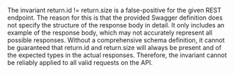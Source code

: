 The invariant return.id != return.size is a false-positive for the given REST endpoint. The reason for this is that the provided Swagger definition does not specify the structure of the response body in detail. It only includes an example of the response body, which may not accurately represent all possible responses. Without a comprehensive schema definition, it cannot be guaranteed that return.id and return.size will always be present and of the expected types in the actual responses. Therefore, the invariant cannot be reliably applied to all valid requests on the API.
